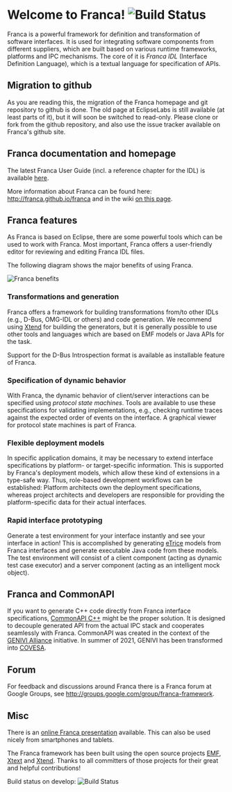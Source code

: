 # Welcome to Franca! ![Build Status](https://github.com/franca/franca/actions/workflows/build.yml/badge.svg)

Franca is a powerful framework for definition and transformation of software interfaces.
It is used for integrating software components from different suppliers, which are built based on various runtime frameworks, platforms and IPC mechanisms. The core of it is _Franca IDL_ (Interface Definition Language), which is a textual language for specification of APIs.

## Migration to github

As you are reading this, the migration of the Franca homepage and git repository to github is done.
The old page at EclipseLabs is still available (at least parts of it), but it will soon be switched
to read-only. Please clone or fork from the github repository, and also use the issue tracker available
on Franca's github site.

## Franca documentation and homepage

The latest Franca User Guide (incl. a reference chapter for the IDL) is available
[here](https://drive.google.com/folderview?id=0B7JseVbR6jvhUnhLOUM5ZGxOOG8).

More information about Franca can be found here: http://franca.github.io/franca
and in the wiki [on this page](https://github.com/franca/franca/wiki).

## Franca features

As Franca is based on Eclipse, there are some powerful tools which can be used to work with Franca. Most important, Franca offers a user-friendly editor for reviewing and editing Franca IDL files.

The following diagram shows the major benefits of using Franca.

![Franca benefits](https://projects.itemis.de/html/web-presentations/kbi/std/franca_std/resources/franca_feature_overview.png)

### Transformations and generation
Franca offers a framework for building transformations from/to other IDLs (e.g., D-Bus, OMG-IDL or others)
and code generation. We recommend using [Xtend](http://xtend-lang.org) for building the generators,
but it is generally possible to use other tools and languages which are based on EMF models or Java APIs for the task.

Support for the D-Bus Introspection format is available as installable feature of Franca.

### Specification of dynamic behavior ###
With Franca, the dynamic behavior of client/server interactions can be specified using _protocol state machines_.
Tools are available to use these specifications for validating implementations,
e.g., checking runtime traces against the expected order of events on the interface.
A graphical viewer for protocol state machines is part of Franca.

### Flexible deployment models
In specific application domains, it may be necessary to extend interface specifications by platform-
or target-specific information. This is supported by Franca's deployment models, which allow these kind
of extensions in a type-safe way.
Thus, role-based development workflows can be established: Platform architects own the deployment
specifications, whereas project architects and developers are responsible for providing the
platform-specific data for their actual interfaces.

### Rapid interface prototyping
Generate a test environment for your interface instantly and see your interface in action!
This is accomplished by generating [eTrice](http://eclipse.org/etrice) models from Franca interfaces
and generate executable Java code from these models. The test environment will consist of a client
component (acting as dynamic test case executor) and a server component (acting as an intelligent mock object).

## Franca and CommonAPI

If you want to generate C++ code directly from Franca interface specifications,
[CommonAPI C++](https://github.com/COVESA/capicxx-core-tools/) might be the proper solution.
It is designed to decouple generated API from the actual IPC stack and cooperates seamlessly with Franca.
CommonAPI was created in the context of the [GENIVI Alliance](http://genivi.org) initiative.
In summer of 2021, GENIVI has been transformed into [COVESA](https://www.covesa.global).

## Forum

For feedback and discussions around Franca there is a
Franca forum at Google Groups, see http://groups.google.com/group/franca-framework.

## Misc

There is an [online Franca presentation](https://projects.itemis.de/html/web-presentations/kbi/std/franca_std/) available.
This can also be used nicely from smartphones and tablets.

The Franca framework has been built using the open source projects [EMF](http://www.eclipse.org/emf),
[Xtext](http://www.xtext.org) and [Xtend](http://xtend-lang.org).
Thanks to all committers of those projects for their great and helpful contributions!

Build status on develop: ![Build Status](https://github.com/franca/franca/actions/workflows/build.yml/badge.svg?branch=develop)
